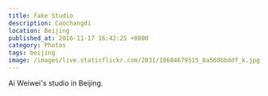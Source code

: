 ```yaml
---
title: Fake Studio
description: Caochangdi
location: Beijing
published_at: 2016-11-17 16:42:25 +0800
category: Photos
tags: beijing
image: /images/live.staticflickr.com/2831/10684679515_8a560bbddf_k.jpg
---
```


Ai Weiwei's studio in Beijing.
